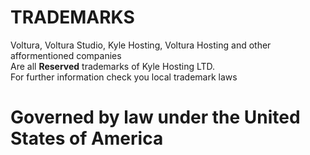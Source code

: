 # TRADEMARKS
Voltura, Voltura Studio, Kyle Hosting, Voltura Hosting and other afformentioned companies<br>
Are all **Reserved** trademarks of Kyle Hosting LTD.<br>
For further information check you local trademark laws<br>
# Governed by law under the United States of America
